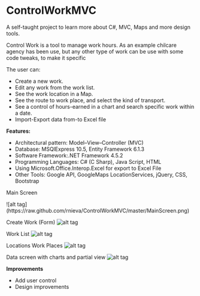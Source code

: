 # ControlWorkMVC
A self-taught project to learn more about C#, MVC, Maps and more design tools.
<p>Control Work is a tool to manage work hours. As an example chilcare agency has been use, but any other type of work can be use with some code tweaks, to make it specific

<p>The user can:

- Create a new work.
- Edit any work from the work list.
- See the work location in a Map.
- See the route to work place, and select the kind of transport.
- See a control of hours-earned in a chart and search specific work within a date.
- Import-Export data from-to Excel file

**Features:**
- Architectural pattern: Model–View–Controller (MVC)
- Database: MSQlExpress 10.5, Entity Framework 6.1.3
- Software Framework:.NET Framework 4.5.2
- Programming Languages: C# (C Sharp), Java Script, HTML
- Using Microsoft.Office.Interop.Excel for export to Excel File
- Other Tools: Google API, GoogleMaps LocationServices, jQuery, CSS, Bootstrap

Main Screen
<p>
![alt tag](https://raw.github.com/rnieva/ControlWorkMVC/master/MainScreen.png)

Create Work (Form)
![alt tag](https://raw.github.com/rnieva/ControlWorkMVC/master/CreateWorkScreen.png)

Work List 
![alt tag](https://raw.github.com/rnieva/ControlWorkMVC/master/WorkListScreen.png)

Locations Work Places
![alt tag](https://raw.github.com/rnieva/ControlWorkMVC/master/LocationsScreen.png)

Data screen with charts and partial view
![alt tag](https://raw.github.com/rnieva/ControlWorkMVC/master/DataScreen.png)

**Improvements**
- Add user control
- Design improvements

